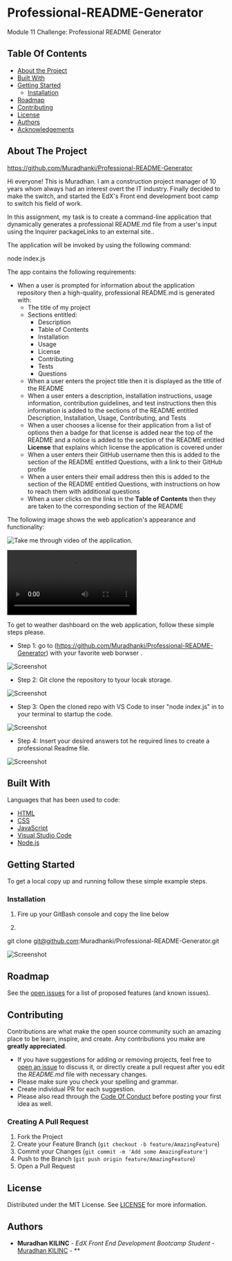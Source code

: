 # Professional-README-Generator
Module 11 Challenge: Professional README Generator


## Table Of Contents

* [About the Project](#about-the-project)
* [Built With](#built-with)
* [Getting Started](#getting-started)
  * [Installation](#installation)
* [Roadmap](#roadmap)
* [Contributing](#contributing)
* [License](#license)
* [Authors](#authors)
* [Acknowledgements](#acknowledgements)

## About The Project


https://github.com/Muradhanki/Professional-README-Generator

Hi everyone! This is Muradhan. I am a construction project manager of 10 years whom always had an interest overt the IT industry. Finally decided to make the switch, and started the EdX's Front end development boot camp to switch his field of work. 

In this assignment, my task is to create a command-line application that dynamically generates a professional README.md file from a user's input using the Inquirer packageLinks to an external site.. 

The application will be invoked by using the following command:

node index.js



The app contains the following requirements:


* When a user is prompted for information about the application repository then a high-quality, professional README.md is generated with:
    * The title of my project 
    * Sections entitled:
      * Description 
      * Table of Contents 
      * Installation 
      * Usage 
      * License 
      * Contributing 
      * Tests 
      * Questions
    * When a user enters the project title then it is displayed as the title of the README
    * When a user enters a description, installation instructions, usage information, contribution guidelines, and test instructions then this information is added to the sections of the README entitled Description, Installation, Usage, Contributing, and Tests
    * When a user chooses a license for their application from a list of options then a badge for that license is added near the top of the README and a notice is added to the section of the README entitled **License** that explains which license the application is covered under
    * When a user enters their GitHub username then this is added to the section of the README entitled Questions, with a link to their GitHub profile
    * When a user enters their email address then this is added to the section of the README entitled Questions, with instructions on how to reach them with additional questions
    * When a user clicks on the links in the **Table of Contents** then they are taken to the corresponding section of the README

The following image shows the web application's appearance and functionality:

![Take me through video of the application.](https://drive.google.com/file/d/1dYPQOcV517AZ3JDGw7tLGHP0ZepJbPeG/view)

![Take me through video of the application.](https://github.com/Muradhanki/Professional-README-Generator/blob/main/images/Readme_guide.webm)

To get to weather dashboard on the web application, follow these simple steps please.

* Step 1: go to   (https://github.com/Muradhanki/Professional-README-Generator) with your favorite web borwser .

![Screenshot](https://github.com/Muradhanki/Professional-README-Generator/blob/main/images/terminal%20screenshot.jpg "Web application Screen Shot")

* Step 2: Git clone the repository to tyour locak storage.

![Screenshot](https://github.com/Muradhanki/Professional-README-Generator/blob/main/images/terminal%20screenshot.jpg "Web application Screen Shot")

* Step 3: Open the cloned repo with VS Code to inser "node index.js" in to your terminal to startup the code.

![Screenshot](https://github.com/Muradhanki/Professional-README-Generator/blob/main/images/terminal%20screenshot.jpg "Web application Screen Shot")

* Step 4: Insert your desired answers tot he required lines to create a professional Readme file.

![Screenshot](https://github.com/Muradhanki/Professional-README-Generator/blob/main/images/terminal%20screenshot.jpg "Web application Screen Shot")



## Built With

Languages that has been used to code:

* [HTML]()
* [CSS]()
* [JavaScript]()
* [Visual Studio Code](https://code.visualstudio.com/)
* [Node.js]()


## Getting Started

To get a local copy up and running follow these simple example steps.

### Installation

1. Fire up your GitBash console and copy the line below

2. 
git clone git@github.com:Muradhanki/Professional-README-Generator.git

![Screenshot](https://github.com/Muradhanki/Professional-README-Generator/blob/main/images/git%20clone%20ss.jpg "Git Bash Installation")

## Roadmap

See the [open issues](https://github.com/Muradhanki/Professional-README-Generator/issues) for a list of proposed features (and known issues).

## Contributing

Contributions are what make the open source community such an amazing place to be learn, inspire, and create. Any contributions you make are **greatly appreciated**.
* If you have suggestions for adding or removing projects, feel free to [open an issue](https://github.com/Muradhanki/Professional-README-Generator/issues/new/choose) to discuss it, or directly create a pull request after you edit the *README.md* file with necessary changes.
* Please make sure you check your spelling and grammar.
* Create individual PR for each suggestion.
* Please also read through the [Code Of Conduct](https://github.com/Muradhanki/Professional-README-Generator/blob/main/CODE_OF_CONDUCT.md) before posting your first idea as well.

### Creating A Pull Request

1. Fork the Project
2. Create your Feature Branch (`git checkout -b feature/AmazingFeature`)
3. Commit your Changes (`git commit -m 'Add some AmazingFeature'`)
4. Push to the Branch (`git push origin feature/AmazingFeature`)
5. Open a Pull Request

## License

Distributed under the MIT License. See [LICENSE](https://github.com/Muradhanki/Professional-README-Generator/blob/main/LICENSE) for more information.

## Authors

* **Muradhan KILINC** - *EdX Front End Development Bootcamp Student* - [Muradhan KILINC](https://github.com/Muradhanki) - **
